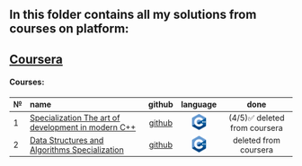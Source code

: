 ## In this folder contains all my solutions from courses on platform:
## [Coursera](https://www.coursera.org/)

#### Courses:
| № | name |  github | language | done |
| :--- | :--- | :---: | :---: | :---: |
| 1 | [Specialization The art of development in modern C++](https://www.coursera.org/specializations/c-plus-plus-modern-development) | [github](https://github.com/Xelerezex/learning-space/tree/learning-space/coursera-courses/specialization-the-art-of-development-in-modern-c%2B%2B)  | [<img src="https://github.com/Xelerezex/account-decoration/blob/main/cpp-logo.png" width="25" />](https://en.cppreference.com/w/) | (4/5)✅ deleted from coursera |
| 2 | [Data Structures and Algorithms Specialization](https://www.coursera.org/specializations/data-structures-algorithms) | [github](https://github.com/Xelerezex/learning-space/tree/learning-space/coursera-courses/specialization-algorithms-data-structures)  | [<img src="https://github.com/Xelerezex/account-decoration/blob/main/cpp-logo.png" width="25" />](https://en.cppreference.com/w/) | deleted from coursera |
